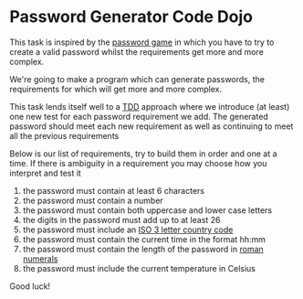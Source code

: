 # Password Generator Code Dojo

This task is inspired by the [password game](https://neal.fun/password-game/) in which you have to try to create a valid password whilst the requirements get more and more complex.

We're going to make a program which can generate passwords, the requirements for which will get more and more complex.

This task lends itself well to a [TDD](https://martinfowler.com/bliki/TestDrivenDevelopment.html) approach where we introduce (at least) one new test for each password requirement we add. 
The generated password should meet each new requirement as well as continuing to meet all the previous requirements

Below is our list of requirements, try to build them in order and one at a time.
If there is ambiguity in a requirement you may choose how you interpret and test it

1. the password must contain at least 6 characters
2. the password must contain a number
3. the password must contain both uppercase and lower case letters
4. the digits in the password must add up to at least 26
5. the password must include an [ISO 3 letter country code](https://github.com/lukes/ISO-3166-Countries-with-Regional-Codes/blob/master/all/all.csv)
6. the password must contain the current time in the format hh:mm
7. the password must contain the length of the password in [roman numerals](https://romannumerals.guide/chart)
8. the password must include the current temperature in Celsius

Good luck!

